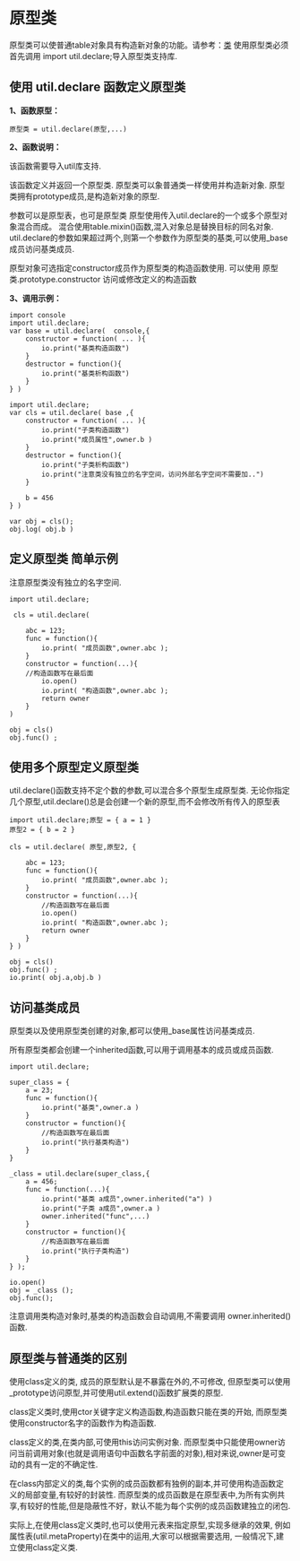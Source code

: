 # 原型类

 原型类可以使普通table对象具有构造新对象的功能。请参考：[类](the%20language/class/class)
 使用原型类必须首先调用 import util.declare;导入原型类支持库.

## 使用 util.declare 函数定义原型类

**1、函数原型：**

``` aau
原型类 = util.declare(原型,...)
```


**2、函数说明：**

 该函数需要导入util库支持.

 该函数定义并返回一个原型类.
 原型类可以象普通类一样使用并构造新对象.
 原型类拥有prototype成员,是构造新对象的原型.

 参数可以是原型表，也可是原型类 
 原型使用传入util.declare的一个或多个原型对象混合而成。
 混合使用table.mixin()函数,混入对象总是替换目标的同名对象.
util.declare的参数如果超过两个,则第一个参数作为原型类的基类,可以使用_base成员访问基类成员.

 原型对象可选指定constructor成员作为原型类的构造函数使用.
 可以使用 原型类.prototype.constructor 访问或修改定义的构造函数

**3、调用示例：**


``` aau
import console
import util.declare;
var base = util.declare(  console,{
    constructor = function( ... ){
        io.print("基类构造函数")
    }
    destructor = function(){
        io.print("基类析构函数")
    }
} )

import util.declare;
var cls = util.declare( base ,{
    constructor = function( ... ){
        io.print("子类构造函数")
        io.print("成员属性",owner.b )
    }
    destructor = function(){
        io.print("子类析构函数")
        io.print("注意类没有独立的名字空间，访问外部名字空间不需要加..")
    }

    b = 456
} )

var obj = cls();
obj.log( obj.b )
```

## 定义原型类 简单示例


 注意原型类没有独立的名字空间.

``` aau
import util.declare;

 cls = util.declare(

	abc = 123;
	func = function(){
		io.print( "成员函数",owner.abc );
	}
	constructor = function(...){
	//构造函数写在最后面
		io.open()
		io.print( "构造函数",owner.abc );
		return owner
	}
)

obj = cls()
obj.func() ;
```

## 使用多个原型定义原型类


util.declare()函数支持不定个数的参数,可以混合多个原型生成原型类.
 无论你指定几个原型,util.declare()总是会创建一个新的原型,而不会修改所有传入的原型表


``` aau
import util.declare;原型 = { a = 1 }
原型2 = { b = 2 }

cls = util.declare( 原型,原型2, {

	abc = 123;
	func = function(){
		io.print( "成员函数",owner.abc );
	}
	constructor = function(...){
		//构造函数写在最后面
		io.open()
		io.print( "构造函数",owner.abc );
		return owner
	}
} )

obj = cls()
obj.func() ;
io.print( obj.a,obj.b )
```

## 访问基类成员


 原型类以及使用原型类创建的对象,都可以使用_base属性访问基类成员.

 所有原型类都会创建一个inherited函数,可以用于调用基本的成员或成员函数.

``` aau
import util.declare;

super_class = {
	a = 23;
	func = function(){
		io.print("基类",owner.a )
	}
	constructor = function(){
		//构造函数写在最后面
		io.print("执行基类构造")
	}
}

_class = util.declare(super_class,{
	a = 456;
	func = function(...){
		io.print("基类 a成员",owner.inherited("a") )
		io.print("子类 a成员",owner.a )
		owner.inherited("func",...)
	}
	constructor = function(){
		//构造函数写在最后面
		io.print("执行子类构造")
	}
} );

io.open()
obj = _class ();
obj.func();
```


 注意调用类构造对象时,基类的构造函数会自动调用,不需要调用 owner.inherited() 函数.

## 原型类与普通类的区别


使用class定义的类, 成员的原型默认是不暴露在外的,不可修改,
但原型类可以使用_prototype访问原型,并可使用util.extend()函数扩展类的原型.

class定义类时,使用ctor关键字定义构造函数,构造函数只能在类的开始,
而原型类使用constructor名字的函数作为构造函数.

class定义的类,在类内部,可使用this访问实例对象. 
而原型类中只能使用owner访问当前调用对象(也就是调用语句中函数名字前面的对象),相对来说,owner是可变动的具有一定的不确定性.

在class内部定义的类,每个实例的成员函数都有独例的副本,并可使用构造函数定义的局部变量,有较好的封装性.
而原型类的成员函数是在原型表中,为所有实例共享,有较好的性能,但是隐蔽性不好，默认不能为每个实例的成员函数建独立的闭包.

实际上,在使用class定义类时,也可以使用元表来指定原型,实现多继承的效果,
例如属性表(util.metaProperty)在类中的运用,大家可以根据需要选用, 一般情况下,建立使用class定义类.

